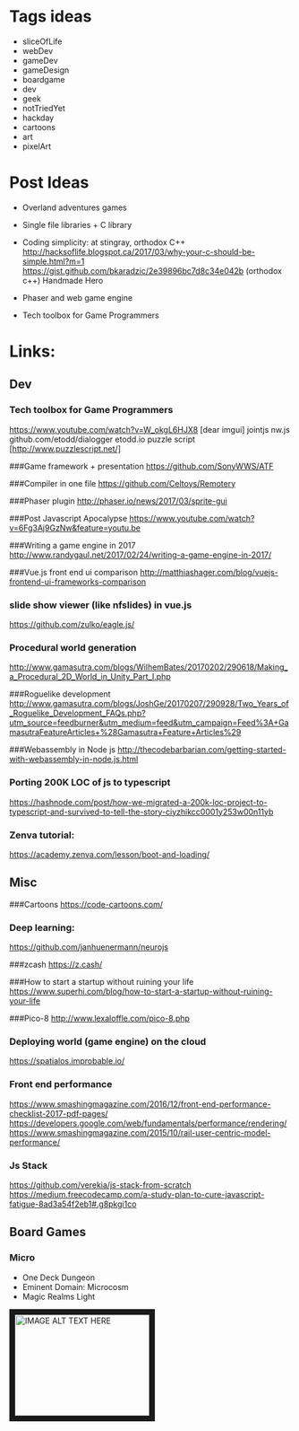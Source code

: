 # Tags ideas
- sliceOfLife
- webDev
- gameDev
- gameDesign
- boardgame
- dev
- geek
- notTriedYet
- hackday
- cartoons
- art
- pixelArt

# Post Ideas
- Overland adventures games
- Single file libraries + C library
- Coding simplicity: at stingray, orthodox C++
http://hacksoflife.blogspot.ca/2017/03/why-your-c-should-be-simple.html?m=1
https://gist.github.com/bkaradzic/2e39896bc7d8c34e042b (orthodox c++)
Handmade Hero

- Phaser and web game engine 
- Tech toolbox for Game Programmers

# Links:

## Dev

### Tech toolbox for Game Programmers
https://www.youtube.com/watch?v=W_okgL6HJX8
[dear imgui]
jointjs
nw.js
github.com/etodd/dialogger
etodd.io
puzzle script [http://www.puzzlescript.net/]



###Game framework + presentation
https://github.com/SonyWWS/ATF

###Compiler in one file
https://github.com/Celtoys/Remotery

###Phaser plugin
http://phaser.io/news/2017/03/sprite-gui

###Post Javascript Apocalypse
https://www.youtube.com/watch?v=6Fg3Aj9GzNw&feature=youtu.be

###Writing a game engine in 2017
http://www.randygaul.net/2017/02/24/writing-a-game-engine-in-2017/

###Vue.js front end ui comparison
http://matthiashager.com/blog/vuejs-frontend-ui-frameworks-comparison

### slide show viewer (like nfslides) in vue.js
https://github.com/zulko/eagle.js/

### Procedural world generation
 http://www.gamasutra.com/blogs/WilhemBates/20170202/290618/Making_a_Procedural_2D_World_in_Unity_Part_I.php

###Roguelike development
http://www.gamasutra.com/blogs/JoshGe/20170207/290928/Two_Years_of_Roguelike_Development_FAQs.php?utm_source=feedburner&utm_medium=feed&utm_campaign=Feed%3A+GamasutraFeatureArticles+%28Gamasutra+Feature+Articles%29

###Webassembly in Node js
http://thecodebarbarian.com/getting-started-with-webassembly-in-node.js.html


### Porting 200K LOC of js to typescript
https://hashnode.com/post/how-we-migrated-a-200k-loc-project-to-typescript-and-survived-to-tell-the-story-ciyzhikcc0001y253w00n11yb

### Zenva tutorial:
https://academy.zenva.com/lesson/boot-and-loading/

## Misc
###Cartoons
https://code-cartoons.com/

### Deep learning:
https://github.com/janhuenermann/neurojs

###zcash
https://z.cash/

###How to start a startup without ruining your life
https://www.superhi.com/blog/how-to-start-a-startup-without-ruining-your-life

###Pico-8
http://www.lexaloffle.com/pico-8.php

### Deploying world (game engine) on the cloud
https://spatialos.improbable.io/

### Front end performance
https://www.smashingmagazine.com/2016/12/front-end-performance-checklist-2017-pdf-pages/
https://developers.google.com/web/fundamentals/performance/rendering/
https://www.smashingmagazine.com/2015/10/rail-user-centric-model-performance/

### Js Stack
https://github.com/verekia/js-stack-from-scratch
https://medium.freecodecamp.com/a-study-plan-to-cure-javascript-fatigue-8ad3a54f2eb1#.g8pkgi1co

## Board Games

### Micro
- One Deck Dungeon
- Eminent Domain: Microcosm
- Magic Realms Light



<a href="http://www.youtube.com/watch?feature=player_embedded&v=YOUTUBE_VIDEO_ID_HERE
" target="_blank"><img src="http://img.youtube.com/vi/YOUTUBE_VIDEO_ID_HERE/0.jpg"
alt="IMAGE ALT TEXT HERE" width="240" height="180" border="10" /></a>


